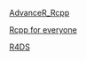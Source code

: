 [AdvanceR_Rcpp](http://adv-r.had.co.nz/Rcpp.html)  

[Rcpp for everyone](https://teuder.github.io/rcpp4everyone_en/index.html)  

[R4DS](http://r4ds.had.co.nz/)

